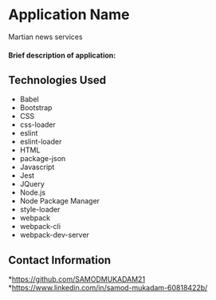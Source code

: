# Application Name
Martian news services

#### Brief description of application:

## Technologies Used
* Babel
* Bootstrap
* CSS
* css-loader
* eslint
* eslint-loader
* HTML
* package-json
* Javascript
* Jest
* JQuery
* Node.js
* Node Package Manager
* style-loader
* webpack
* webpack-cli
* webpack-dev-server

## Contact Information
*https://github.com/SAMODMUKADAM21
*https://www.linkedin.com/in/samod-mukadam-60818422b/